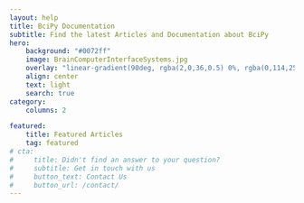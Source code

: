 ```yaml
---
layout: help
title: BciPy Documentation
subtitle: Find the latest Articles and Documentation about BciPy
hero:
    background: "#0072ff"
    image: BrainComputerInterfaceSystems.jpg
    overlay: "linear-gradient(90deg, rgba(2,0,36,0.5) 0%, rgba(0,114,255,0.5) 100%, rgba(0,212,255,0.5) 100%)"
    align: center
    text: light
    search: true
category:
    columns: 2

featured:
    title: Featured Articles
    tag: featured
# cta:
#     title: Didn't find an answer to your question?
#     subtitle: Get in touch with us
#     button_text: Contact Us   
#     button_url: /contact/      
---
```

